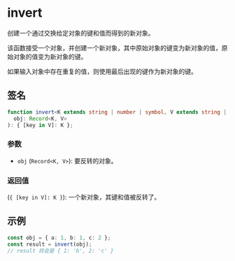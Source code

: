 # invert

创建一个通过交换给定对象的键和值而得到的新对象。

该函数接受一个对象，并创建一个新对象，其中原始对象的键变为新对象的值，原始对象的值变为新对象的键。

如果输入对象中存在重复的值，则使用最后出现的键作为新对象的键。

## 签名

```typescript
function invert<K extends string | number | symbol, V extends string | number | symbol>(
  obj: Record<K, V>
): { [key in V]: K };
```

### 参数

- `obj` (`Record<K, V>`): 要反转的对象。

### 返回值

(`{ [key in V]: K }`): 一个新对象，其键和值被反转了。

## 示例

```typescript
const obj = { a: 1, b: 1, c: 2 };
const result = invert(obj);
// result 将会是 { 1: 'b', 2: 'c' }
```
